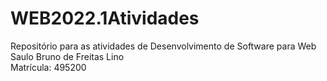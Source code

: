 # WEB2022.1Atividades
Repositório para as atividades de Desenvolvimento de Software para Web
Saulo Bruno de Freitas Lino <br />
Matrícula: 495200
